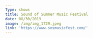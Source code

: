 ```yaml
---
Type: shows
title: Sound of Summer Music Festival
date: 08/30/2019
image: /img/img_1729.jpeg
link: 'https://www.sosmusicfest.com/'
---
```


